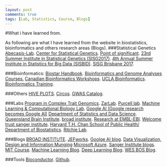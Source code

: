 ```yaml
---
layout: post
comments: true
tags: [Lab, Statistics, Course, Blogs]
---
```


#What i have learned from.

As following are what I have learned from the website in biostatistics, bioinformatics and others research areas (Blogs).
###Statistical Genetics
[Abecasis-Lab](https://genome.sph.umich.edu/wiki/Abecasis_Lab).
[Center for Statistical Genetics](https://statgen.research.bcm.edu/index.php/Main_Page).
[Point of significant](https://www.nature.com/collections/qghhqm/pointsofsignificance).
[23rd Summer Institute in Statistical Genetics (SISG2017)](https://www.biostat.washington.edu/suminst/sisg).
[4th Annual Summer Institute in Statistics for Big Data (SISBID)](https://www.biostat.washington.edu/suminst/sisbid).
[SISG Brisbane 2017](http://cnsgenomics.com/sisg/modules.html).


###Bioinformatics:
[Biostar Handbook](https://biostar.myshopify.com/).
[Bioinformatics and Genome Analyses Courses.](https://webext.pasteur.fr/tekaia/BGA_courses.html)
[Canadian Bioinformatics Workshops](https://bioinformaticsdotca.github.io/).
[UCLA Bioinformatics](https://bioinformatics.ucla.edu/).
[Bioinformatics Training](https://training.csx.cam.ac.uk/bioinformatics/search?offset=0&limit=10&course_date_facet_shown=true&scheduled=on).

###Others
[HIVE PLOTS](http://www.hiveplot.net/).
[Circos](http://circos.ca/).
[GWAS Catalog](http://www.ebi.ac.uk/gwas/).

###Labs
[Program in Complex Trait Genomics](http://cnsgenomics.com/).
[ZarLab](http://zarlab.cs.ucla.edu/).
[Purcell lab](http://zzz.bwh.harvard.edu/index.html).
[Machine Learning & Computational Biology Lab](https://www.bsse.ethz.ch/mlcb).
[Google AI (Google research becomes Google AI)](https://ai.googleblog.com/)
[Department of Statistics and Data Science](https://statistics.yale.edu/).
[Queensland Brain Institute](https://qbi.uq.edu.au/).
[broad institute](https://www.broadinstitute.org/).
[Research at EMBL-EBI](https://www.ebi.ac.uk/research).
[Welcome trust sanger institute](https://www.sanger.ac.uk/).
[Harvard T.H. Chan School of Public Health/ Department of Biostatistics](https://www.hsph.harvard.edu/biostatistics/).
[Ritchie Lab](https://ritchielab.org/).

###Blogs
[BROAD INSTITUTE](https://www.broadinstitute.org/news?type=blog).
[JEFworks](http://jef.works/blog/).
[Goolge AI blog](https://ai.googleblog.com/).
[Data Visualization, Design and Information Munging](http://mkweb.bcgsc.ca/)
[Microsoft Azure](https://azure.microsoft.com/en-us/blog/).
[Sanger Institute blogs](https://sangerinstitute.blog/).
[MIT Course](https://learning-modules.mit.edu/guide/index.html#courses).
[Machine Learning Blog](https://blogs.technet.microsoft.com/machinelearning/).
[Deep Learning Blog](https://blogs.technet.microsoft.com/machinelearning/tag/deep-learning/).
[WES BOS Blog](https://wesbos.com/blog/).

###Tools
[Bioconductor](http://www.bioconductor.org/).
[Github](https://github.com/).
